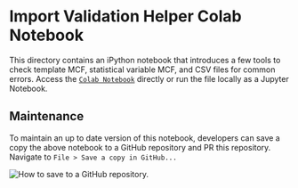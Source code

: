 # Import Validation Helper Colab Notebook

This directory contains an iPython notebook that introduces a few tools to check
template MCF, statistical variable MCF, and CSV files for common errors. 
Access the 
[`Colab Notebook`](https://colab.research.google.com/drive/11YaPJA_g7O8_zm1iim3vNBrlW8O5SO98?usp=sharing)
directly or run the file locally as a Jupyter Notebook.

## Maintenance

To maintain an up to date version of this notebook, developers can save a copy
the above notebook to a GitHub repository and PR this repository. Navigate
to `File > Save a copy in GitHub...`

![How to save to a GitHub repository.](https://user-images.githubusercontent.com/4650701/62900477-10787680-bd0f-11e9-84d0-ee69f8c17df9.png)
